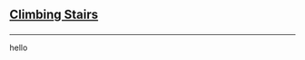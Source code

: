 <h2><a href="https://leetcode.com/problems/climbing-stairs/submissions/858568536/">Climbing Stairs</a></h2><h3></h3><hr>hello